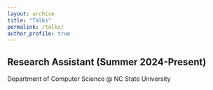 ```yaml
---
layout: archive
title: "Talks"
permalink: /talks/
author_profile: true
---
```


## Research Assistant (Summer 2024-Present)
Department of Computer Science @ NC State University
